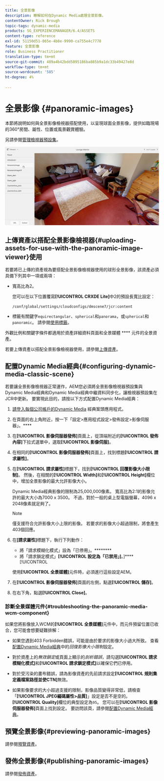 ```yaml
---
title: 全景影像
description: 瞭解如何在Dynamic Media處理全景影像。
contentOwner: Rick Brough
topic-tags: dynamic-media
products: SG_EXPERIENCEMANAGER/6.4/ASSETS
content-type: reference
exl-id: 51150d51-865e-4b8e-9990-ca755e4c7778
feature: 全景影像
role: Business Practitioner
translation-type: tm+mt
source-git-commit: 489a4b42bdd5895186ba885b9a1dc33b49427e8d
workflow-type: tm+mt
source-wordcount: '585'
ht-degree: 4%

---
```


# 全景影像 {#panoramic-images}

本節將說明如何與全景影像檢視器搭配使用，以呈現球面全景影像，提供如臨現場的360°房間、屬性、位置或風景觀賞體驗。

另請參閱[管理檢視器預設集](managing-viewer-presets.md)。

![panoramic-image2](assets/panoramic-image2.png)

## 上傳資產以搭配全景影像檢視器{#uploading-assets-for-use-with-the-panoramic-image-viewer}使用

若要將已上傳的資產視為要搭配全景影像檢視器使用的球形全景影像，該資產必須具備下列其中一項或兩項：

* 寬高比為2。

   您可以在以下位置覆寫&#x200B;**[!UICONTROL CRXDE Lite]**&#x200B;中2的預設長寬比設定：

   `/conf/global/settings/cloudconfigs/dmscene7/jcr:content`

* 標籤有關鍵字`equirectangular`、`spherical`和`panorama`，或`spherical`和`panoramic`。 請參閱[使用標籤](/help/sites-authoring/tags.md)。

外觀比例和關鍵字條件都適用於資產詳細資料頁面和全景媒體 **** 元件的全景資產。

若要上傳資產以搭配全景影像檢視器使用，請參閱[上傳資產](managing-assets-touch-ui.md#uploading-assets)。

## 配置Dynamic Media經典{#configuring-dynamic-media-classic-scene}

若要讓全景影像檢視器正常運作，AEM您必須將全景影像檢視器預設集與Dynamic Media經典和Dynamic Media經典中繼資料同步化，讓檢視器預設集在JCR中更新。 要實現此目的，請按以下方式配置Dynamic Media經典：

1. [請登入每個公司帳戶的Dynamic Media](https://experienceleague.adobe.com/docs/dynamic-media-classic/using/intro/dynamic-media-classic-desktop-app.html?lang=en#system-requirements-dmc-app) 經典案頭應用程式。

1. 在頁面的右上角附近，按一下「設定>應用程式設定>發佈設定>影像伺服器」。****
1. 在&#x200B;**[!UICONTROL 影像伺服器發佈]**&#x200B;頁面上，從頂端附近的&#x200B;**[!UICONTROL 發佈內容]**&#x200B;下拉式選單中，選取&#x200B;**[!UICONTROL 影像伺服]**。

1. 在相同的&#x200B;**[!UICONTROL 影像伺服器發佈]**&#x200B;頁面上，找到標題&#x200B;**[!UICONTROL 請求屬性]**。
1. 在&#x200B;**[!UICONTROL 請求屬性]**&#x200B;標題下，找到&#x200B;**[!UICONTROL 回覆影像大小限制]**。 然後，在相關的&#x200B;**[!UICONTROL Width]**&#x200B;和&#x200B;**[!UICONTROL Height]**&#x200B;欄位中，增加全景影像的最大允許影像大小。

   Dynamic Media經典影像的限制為25,000,000像素。 寬高比為2:1的影像允許的最大大小為7000 x 3500。 不過，對於一般的桌上型電腦螢幕，4096 x 2048像素就足夠了。

   >[!NOTE]
   >
   >僅支援符合允許影像大小上限的影像。 若要求的影像大小超過限制，將會產生403個回應。

1. 在&#x200B;**[請求屬性]**&#x200B;標題下，執行下列動作：

   * 將「請求模糊化模式」設為「已停用」。********
   * 將「請求鎖定模式」**[!UICONTROL 設定為「已禁用」]**。]****[!UICONTROL 

   使用&#x200B;**[!UICONTROL 全景媒體]**&#x200B;元件時，必須進行這些設定AEM。

1. 在&#x200B;**[!UICONTROL 影像伺服器發佈]**&#x200B;頁面的左側，點選&#x200B;**[!UICONTROL 儲存]**。

1. 在右下角，點選&#x200B;**[!UICONTROL Close]**。

### 診斷全景媒體元件{#troubleshooting-the-panoramic-media-wcm-component}

如果您將影像放入WCM的&#x200B;**[!UICONTROL 全景媒體]**&#x200B;元件中，而元件預留位置已收合，您可能會想要疑難排解：

* 如果您遇到403 Forbidden錯誤，可能是由於要求的影像大小過大所致。 查看[配置Dynamic Media經典](#configuring-dynamic-media-classic-scene)中的&#x200B;*回復影像大小限制*&#x200B;設定。

* 對於資產上的&#x200B;*無效鎖定*&#x200B;或頁面上顯示的&#x200B;*剖析錯誤*，請勾選&#x200B;**[!UICONTROL 請求模糊化模式]**&#x200B;和&#x200B;**[!UICONTROL 請求鎖定模式]**&#x200B;以確保它們已停用。
* 對於受污染的畫布錯誤，請為影像資產的先前請求設定&#x200B;**[!UICONTROL 規則集定義檔案路徑並使CTN]**&#x200B;無效。
* 如果影像要求的大小超過支援的限制，影像品質變得非常低，請檢查「**[!UICONTROL JPEG編碼屬性>品質]**」設定是否不是空的。 **[!UICONTROL Quality]**&#x200B;欄位的典型設定為`95`。 您可以在&#x200B;**[!UICONTROL 影像伺服器發佈]**&#x200B;頁面上找到設定。 要訪問該頁，請參閱[配置Dynamic Media經典](#configuring-dynamic-media-classic-scene)。

## 預覽全景影像{#previewing-panoramic-images}

請參閱[預覽資產](previewing-assets.md)。

## 發佈全景影像{#publishing-panoramic-images}

請參閱[發佈資產](publishing-dynamicmedia-assets.md)。
